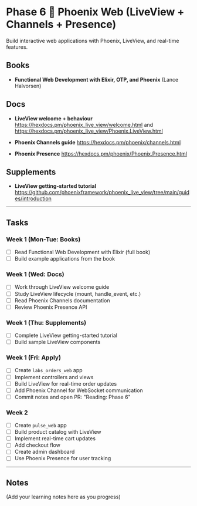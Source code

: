 # Phase 6  Phoenix Web (LiveView + Channels + Presence)

Build interactive web applications with Phoenix, LiveView, and real-time features.

## Books
- **Functional Web Development with Elixir, OTP, and Phoenix** (Lance Halvorsen)

## Docs
- **LiveView welcome + behaviour**
  https://hexdocs.pm/phoenix_live_view/welcome.html and https://hexdocs.pm/phoenix_live_view/Phoenix.LiveView.html

- **Phoenix Channels guide**
  https://hexdocs.pm/phoenix/channels.html

- **Phoenix Presence**
  https://hexdocs.pm/phoenix/Phoenix.Presence.html

## Supplements
- **LiveView getting-started tutorial**
  https://github.com/phoenixframework/phoenix_live_view/tree/main/guides/introduction

---

## Tasks

### Week 1 (Mon-Tue: Books)
- [ ] Read Functional Web Development with Elixir (full book)
- [ ] Build example applications from the book

### Week 1 (Wed: Docs)
- [ ] Work through LiveView welcome guide
- [ ] Study LiveView lifecycle (mount, handle_event, etc.)
- [ ] Read Phoenix Channels documentation
- [ ] Review Phoenix Presence API

### Week 1 (Thu: Supplements)
- [ ] Complete LiveView getting-started tutorial
- [ ] Build sample LiveView components

### Week 1 (Fri: Apply)
- [ ] Create `labs_orders_web` app
- [ ] Implement controllers and views
- [ ] Build LiveView for real-time order updates
- [ ] Add Phoenix Channel for WebSocket communication
- [ ] Commit notes and open PR: "Reading: Phase 6"

### Week 2
- [ ] Create `pulse_web` app
- [ ] Build product catalog with LiveView
- [ ] Implement real-time cart updates
- [ ] Add checkout flow
- [ ] Create admin dashboard
- [ ] Use Phoenix Presence for user tracking

---

## Notes

(Add your learning notes here as you progress)
